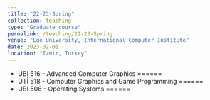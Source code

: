 ```yaml
---
title: "22-23-Spring"
collection: teaching
type: "Graduate course"
permalink: /teaching/22-23-Spring
venue: "Ege University, International Computer Institute"
date: 2023-02-01
location: "Izmir, Turkey"
---
```


<!--  This is a description of a teaching experience. You can use markdown like any other post. -->

* UBI 516 - Advanced Computer Graphics
======
* UTİ 518 - Computer Graphics and Game Programming
======
* UBI 506 - Operating Systems 
======
